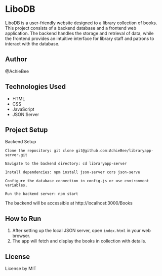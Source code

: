# LiboDB

LiboDB is a user-friendly website designed to a library collection of books. This project consists of a backend database and a frontend web application.  The backend handles the storage and retrieval of data, while the frontend provides an intuitive interface for library staff and patrons to interact with the database.

## Author
@AchieBee

## Technologies Used

- HTML
- CSS
- JavaScript
- JSON Server

## Project Setup

Backend Setup

    Clone the repository: git clone git@github.com:AchieBee/libraryapp-server.git

    Navigate to the backend directory: cd libraryapp-server

    Install dependencies: npm install json-server cors json-serve

    Configure the database connection in config.js or use environment variables.

    Run the backend server: npm start

The backend will be accessible at http://localhost:3000/Books

## How to Run

1. After setting up the local JSON server, open `index.html` in your web browser.
2. The app will fetch and display the books in collection with details.


## License
License by MIT